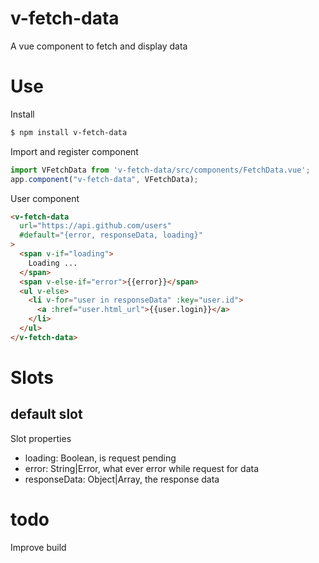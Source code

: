 # v-fetch-data
A vue component to fetch and display data

# Use

Install
```bash
$ npm install v-fetch-data
```

Import and register component
```js
import VFetchData from 'v-fetch-data/src/components/FetchData.vue';
app.component("v-fetch-data", VFetchData);
```

User component
```html
<v-fetch-data 
  url="https://api.github.com/users" 
  #default="{error, responseData, loading}"
>
  <span v-if="loading">
    Loading ...
  </span>
  <span v-else-if="error">{{error}}</span>
  <ul v-else>
    <li v-for="user in responseData" :key="user.id">
      <a :href="user.html_url">{{user.login}}</a>
    </li>
  </ul>
</v-fetch-data>
```

# Slots

## default slot
Slot properties
- loading: Boolean, is request pending
- error: String|Error, what ever error while request for data
- responseData: Object|Array, the response data

# todo

Improve build